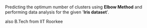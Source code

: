 Predicting the optimum number of clusters using **Elbow Method**
and performing data analysis for the given '**Iris dataset**'.


also B.Tech from IIT Roorkee